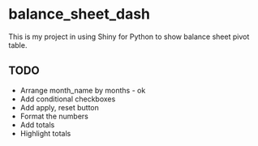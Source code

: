 # balance_sheet_dash

This is my project in using Shiny for Python to show balance sheet pivot table.

## TODO
* Arrange month_name by months - ok
* Add conditional checkboxes
* Add apply, reset button
* Format the numbers
* Add totals
* Highlight totals